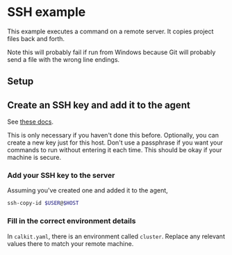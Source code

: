 # SSH example

This example executes a command on a remote server.
It copies project files back and forth.

Note this will probably fail if run from Windows because Git will probably
send a file with the wrong line endings.

## Setup

## Create an SSH key and add it to the agent

See [these docs](https://docs.github.com/en/authentication/connecting-to-github-with-ssh/generating-a-new-ssh-key-and-adding-it-to-the-ssh-agent).

This is only necessary if you haven't done this before.
Optionally, you can create a new key just for this host.
Don't use a passphrase if you want your commands to run without entering
it each time.
This should be okay if your machine is secure.

### Add your SSH key to the server

Assuming you've created one and added it to the agent,

```sh
ssh-copy-id $USER@$HOST
```

### Fill in the correct environment details

In `calkit.yaml`, there is an environment called `cluster`.
Replace any relevant values there to match your remote machine.
